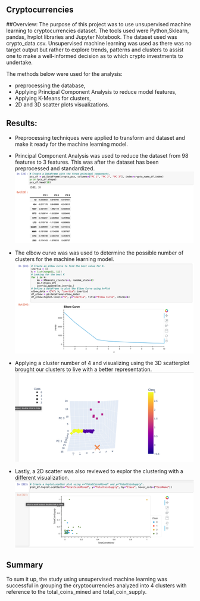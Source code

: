 ## Cryptocurrencies

##Overview:
The purpose of this project was to use unsupervised machine learning to cryptocurrencies dataset. The tools used were Python,Sklearn, pandas, hvplot libraries and  Jupyter Notebook. The dataset used was crypto_data.csv. Unsupervised machine learning was used as there was no target output but rather to explore trends, patterns and clusters to assist one to make a well-informed decision as to which crypto investments to undertake.


The methods below were used for the analysis:

* preprocessing the database,
* Applying Principal Component Analysis to reduce model features,
* Applying K-Means for clusters,
* 2D and 3D scatter plots visualizations.

## Results:

* Preprocessing techniques were applied to transform and dataset and make it ready for the machine learning model.

* Principal Component Analysis was used to reduce the dataset from 98 features to 3 features. This was after the dataset has been preprocessed and standardized.
![](images/pca.png)

* The elbow curve was was used to determine the possible number of clusters for the machine learning model.
![](images/elbow.png)

* Applying a cluster number of 4 and visualizing using the 3D scatterplot brought our clusters to live with a better representation.
![](images/3d.png)

* Lastly, a 2D scatter was also reviewed to explor the clustering with a different visualization.
![](images/scatter.png)


## Summary
To sum it up, the study using unsupervised machine learning was successful in grouping the cryptocurrencies analyzed into 4 clusters with reference to the total_coins_mined and total_coin_supply.
